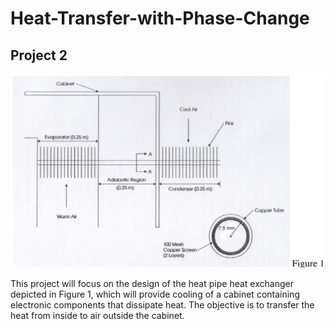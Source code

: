 # Heat-Transfer-with-Phase-Change

## Project 2
![alt text](https://github.com/unjike/Heat-Transfer-and-Phase-Change/blob/main/Screenshot%202022-03-21%20103602.png)

This project will focus on the design of the heat pipe heat exchanger depicted in Figure 1, which will
provide cooling of a cabinet containing electronic components that dissipate heat. The objective is
to transfer the heat from inside to air outside the cabinet.
